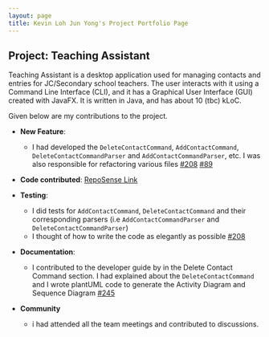 ```yaml
---
layout: page
title: Kevin Loh Jun Yong's Project Portfolio Page
---
```


## Project: Teaching Assistant

Teaching Assistant is a desktop application used for managing contacts and entries for JC/Secondary school teachers.
The user interacts with it using a Command Line Interface (CLI), and it has a Graphical User Interface (GUI) created
with JavaFX. It is written in Java, and has about 10 (tbc) kLoC.

Given below are my contributions to the project.
* **New Feature**:
   * I had developed the `DeleteContactCommand`, `AddContactCommand`,
     `DeleteContactCommandParser` and `AddContactCommandParser`, etc. I was
     also responsible for refactoring various files [\#208](https://github.com/AY2021S2-CS2103T-W13-4/tp/pull/208/files) 
     [\#89](https://github.com/AY2021S2-CS2103T-W13-4/tp/pull/89/files)


* **Code contributed**: [RepoSense Link](https://nus-cs2103-ay2021s2.github.io/tp-dashboard/?search=&sort=groupTitle&sortWithin=title&since=&timeframe=commit&mergegroup=&groupSelect=groupByRepos&breakdown=false&tabOpen=true&tabType=authorship&tabAuthor=KevinLohJunYong&tabRepo=AY2021S2-CS2103T-W13-4%2Ftp%5Bmaster%5D&authorshipIsMergeGroup=false&authorshipFileTypes=docs~functional-code~test-code&authorshipIsBinaryFileTypeChecked=false)


* **Testing**:
    
    * I did tests for `AddContactCommand`, `DeleteContactCommand`
       and their corresponding parsers (i.e `AddContactCommandParser` and
       `DeleteContactCommandParser`)
    * I thought of how to write the code as elegantly as possible [\#208](https://github.com/AY2021S2-CS2103T-W13-4/tp/pull/208/files)
  
* **Documentation**:
  
   * I contributed to the developer guide by in the Delete Contact Command section.
     I had explained about the `DeleteContactCommand` and I 
     wrote plantUML code to generate the Activity Diagram and Sequence Diagram [\#245](https://github.com/AY2021S2-CS2103T-W13-4/tp/pull/245/files)

*  **Community**
    
   * i had attended all the team meetings and contributed to discussions.
   
